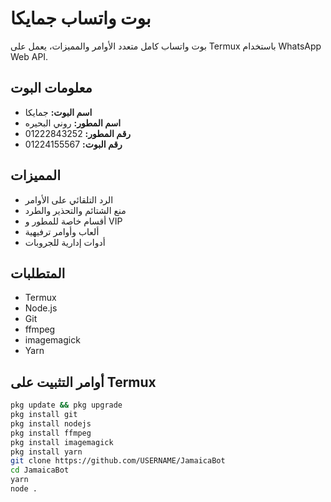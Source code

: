 # بوت واتساب جمايكا

بوت واتساب كامل متعدد الأوامر والمميزات، يعمل على Termux باستخدام WhatsApp Web API.

## معلومات البوت

- **اسم البوت:** جمايكا
- **اسم المطور:** روني البحيره
- **رقم المطور:** 01222843252
- **رقم البوت:** 01224155567

## المميزات

- الرد التلقائي على الأوامر
- منع الشتائم والتحذير والطرد
- أقسام خاصة للمطور و VIP
- ألعاب وأوامر ترفيهية
- أدوات إدارية للجروبات

## المتطلبات

- Termux
- Node.js
- Git
- ffmpeg
- imagemagick
- Yarn

## أوامر التثبيت على Termux

```bash
pkg update && pkg upgrade
pkg install git
pkg install nodejs
pkg install ffmpeg
pkg install imagemagick
pkg install yarn
git clone https://github.com/USERNAME/JamaicaBot
cd JamaicaBot
yarn
node .